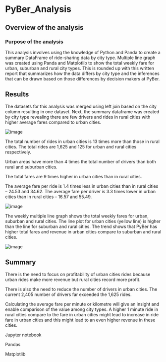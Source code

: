 # PyBer_Analysis

## Overview of the analysis

### Purpose of the analysis
This analysis involves using the knowledge of Python and Panda to create a summary DataFrame of ride-sharing data by city type. Multiple line graph was created using Panda and Matplotlib to show the total weekly fare for urban, suburban and rural city types. This is rounded up with this written report that summarizes how the data differs by city type and the inferences that can be drawn based on those differences by decision makers at PyBer.

## Results

The datasets for this analysis was merged using left join based on the city column resulting in one dataset. Next, the summary dataframe was created by city type revealing there are few drivers and rides in rural cities with higher average fares compared to urban cities.

![image](https://user-images.githubusercontent.com/91093413/139569784-c87c5cd6-4c40-4b4a-a584-c8d0f9863f09.png)

The total number of rides in urban cities is 13 times more than those in rural cities. The total rides are 1,625 and 125 for urban and rural cities respectively.

Urban areas have more than 4 times the total number of drivers than both rural and suburban cities.

The total fares are 9 times higher in urban cities than in rural cities.

The average fare per ride is 1.4 times less in urban cities than in rural cities – 24.53 and 34.62. The average fare per driver is 3.3 times lower in urban cities than in rural cities – 16.57 and 55.49.

![image](https://user-images.githubusercontent.com/91093413/139569874-7be01a17-8c91-4df7-bc55-0155425860ef.png)

The weekly multiple line graph shows the total weekly fares for urban, suburban and rural cities. The line plot for urban cities (yellow line) is higher than the line for suburban and rural cities. The trend shows that PyBer has higher total fares and revenue in urban cities compare to suburban and rural cities.

![image](https://user-images.githubusercontent.com/91093413/139570132-9858e993-8dd7-4950-9a33-48f5209e02b9.png)

## Summary

There is the need to focus on profitability of urban cities rides because urban rides make more revenue but rural cities record more profit.

There is also the need to reduce the number of drivers in urban cities. The current 2,405 number of drivers far exceeded the 1,625 rides.

Calculating the average fare per minute or kilometre will give an insight and enable comparison of the value among city types. A higher 1 minute ride in rural cities compare to the fare in urban cities might lead to increase in ride fare in urban cities and this might lead to an even higher revenue in these cities.


Jupyter notebook

Pandas

Matplotlib
